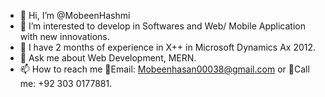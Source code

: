 - 👋 Hi, I’m @MobeenHashmi
- 👀 I’m interested to develop in Softwares and Web/ Mobile Application with new innovations.
- 🌱 I have 2 months of experience in X++ in Microsoft Dynamics Ax 2012.
- 💬 Ask me about Web Development, MERN.
- 📫 How to reach me 📧Email: Mobeenhasan00038@gmail.com or 🤙Call me: +92 303 0177881.
